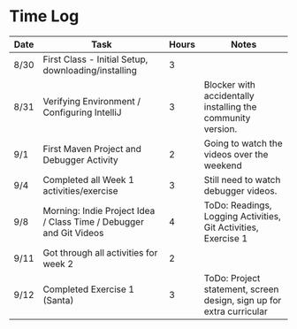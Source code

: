 # Time Log

| Date | Task | Hours | Notes|
|------|------|-------|------|
|8/30|First Class - Initial Setup, downloading/installing|3||
|8/31|Verifying Environment / Configuring IntelliJ|3|Blocker with accidentally installing the community version.|
|9/1|First Maven Project and Debugger Activity|2|Going to watch the videos over the weekend|
|9/4|Completed all Week 1 activities/exercise|3|Still need to watch debugger videos.|
|9/8|Morning: Indie Project Idea / Class Time / Debugger and Git Videos|4|ToDo: Readings, Logging Activities, Git Activities, Exercise 1|
|9/11|Got through all activities for week 2|2||
|9/12|Completed Exercise 1 (Santa)|3|ToDo: Project statement, screen design, sign up for extra curricular|

